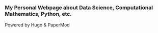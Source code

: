 ### My Personal Webpage about Data Science, Computational Mathematics, Python, etc.
Powered by Hugo & PaperMod

